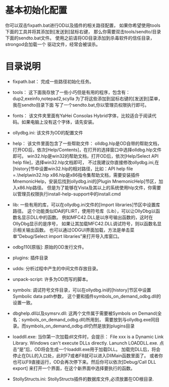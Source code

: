# 基本初始化配置
你可以双击fixpath.bat进行OD以及插件的相关路径配置，
如果你希望使用tools下面的工具并将其添加到[发送到]鼠标右键，
那么你需要双击tools/sendto/目录下面的sendto.bat文件。
使用之前请将OD目录添加到杀毒软件的信任目录，strongod会加载一个
驱动文件，经常会被误杀。

# 目录说明
* fixpath.bat：
	完成一些路径初始化任务。
* tools：
	这下面我存放了一些小巧但是有用的程序，包含有：
	dup2,exeinfo,notepad2,scylla
	为了将这些添加到鼠标右键的[发送到]菜单，我在sendto目录下面
	写了一个sendto.bat,你以管理员权限执行即可。

* fonts：
	该文件夹里面有YaHei Consolas Hybrid字体，比较适合于阅读代码。如果电脑上没有这个字体，请先安装。
* ollydbg.ini:
	该文件为OD的配置文件
* help：
	该文件里面包含了一些帮助文件：
    olldbg.hlp是OD自带的帮助文档，打开OD后，依次[Help/Contents]，在打开的选择窗口中选择olldbg.hlp文件即可。
    win32.hlp是win32的帮助文档，打开OD后，依次[Help/Select API help file]，选择win32.hlp文档即可，
    不过我建议你直接修改ollydbg.ini,在[history]节中设置win32.hlp的相对路径，比如：API help file =.\help\win32.hlp 
    x86.hlp是x86指令集帮助文档，需要安装插件MnemonicHelp，安装后找到ollydbg.ini的[Plugin MnemonicHelp]节区，加入x86.hlp路径。
    但是为了能够在Vista及其以上的系统使用hlp文件，你需要以管理员权限执行install-help-support中的install.cmd
* lib:
	一些有用的库，可以在ollydbg.ini文件的[Import libraries]节区中设置库路径。
	这个功能类似IDA的FLIRT，使用符号库（Lib），可以让OllyDbg以函数名显示DLL中的函数。
	例如MFC42.DLL是以序号输出函数的，这时在OllyDbg显示的是序号，
	如果让其加载MFC42.DLL调试符号，则以函数名显示相关输出函数。
	也可以通过ODGUI界面加载，方法是单击菜单“Debug/Select import libraries”来打开导入库窗口。
* odbg110[原版]:
	原始的OD发行文件。
* plugins:
	插件目录
* udds:
	分析过程中产生的中间文件存放目录。
* unpack-script:
	许多为OD而写的脚本。
* symbols:
	调试符号文件目录，可以在ollydbg.ini的[history]节区中设置Symbolic data path参数，
	这个要和插件symbols_on_demand_odbg.dll的设置一致。
* dbghelp.dll以及symsrv.dll:
	这两个文件属于需要被Symbols on Demand(全名：symbols_on_demand_odbg.dll)所用到，
	需要放到与ollydbg.exe同目录。而symbols_on_demand_odbg.dll仍然是放到plugins目录
* loaddll.exe:
	当你第一次加载dll文件时，会提示：
	File xxx is a Dynamic Link Library. Windows can't execute DLLs directly.
	Lanunch LOADDLL.exe.
	点击“是”后，OD将会生成一个loaddll.exe用于加载DLL。
	加载完DLL后，将会停止在DLL的入口处，此时F7或者F8就可以进入DllMain函数里面了。
	或者你也可以F9直接运行，OD会再次停下来。然后你可以依次[Debug/Call DLL export]
	来打开一个界面，在这个新界面中选择要执行的函数。
* StollyStructs.ini:
  StollyStructs插件的数据库文件,必须放置在OD根目录.

